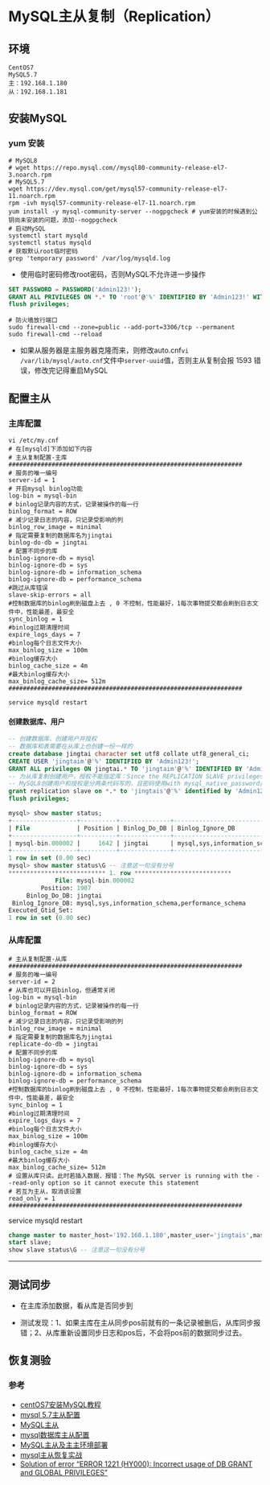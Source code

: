 # MySQL主从复制（Replication）
## 环境
```
CentOS7
MySQL5.7
主：192.168.1.180
从：192.168.1.181
```

## 安装MySQL
### yum 安装
``` shell
# MySQL8
# wget https://repo.mysql.com//mysql80-community-release-el7-3.noarch.rpm
# MySQL5.7
wget https://dev.mysql.com/get/mysql57-community-release-el7-11.noarch.rpm
rpm -ivh mysql57-community-release-el7-11.noarch.rpm
yum install -y mysql-community-server --nogpgcheck # yum安装的时候遇到公钥尚未安装的问题，添加--nogpgcheck
# 启动MySQL
systemctl start mysqld
systemctl status mysqld
# 获取默认root临时密码
grep 'temporary password' /var/log/mysqld.log
```

* 使用临时密码修改root密码，否则MySQL不允许进一步操作

``` sql
SET PASSWORD = PASSWORD('Admin123!');
GRANT ALL PRIVILEGES ON *.* TO 'root'@'%' IDENTIFIED BY 'Admin123!' WITH GRANT OPTION;
flush privileges;
```

``` shell
# 防火墙放行端口
sudo firewall-cmd --zone=public --add-port=3306/tcp --permanent
sudo firewall-cmd --reload
```
* 如果从服务器是主服务器克隆而来，则修改auto.cnf```vi /var/lib/mysql/auto.cnf```文件中```server-uuid```值，否则主从复制会报 1593 错误，修改完记得重启MySQL

## 配置主从
### 主库配置
``` shell
vi /etc/my.cnf
# 在[mysqld]下添加如下内容
# 主从复制配置-主库
#################################################################
# 服务的唯一编号
server-id = 1
# 开启mysql binlog功能
log-bin = mysql-bin
# binlog记录内容的方式，记录被操作的每一行
binlog_format = ROW
# 减少记录日志的内容，只记录受影响的列
binlog_row_image = minimal
# 指定需要复制的数据库名为jingtai
binlog-do-db = jingtai
# 配置不同步的库
binlog-ignore-db = mysql
binlog-ignore-db = sys
binlog-ignore-db = information_schema
binlog-ignore-db = performance_schema
#跳过从库错误
slave-skip-errors = all
#控制数据库的binlog刷到磁盘上去 , 0 不控制，性能最好，1每次事物提交都会刷到日志文件中，性能最差，最安全
sync_binlog = 1
#binlog过期清理时间
expire_logs_days = 7
#binlog每个日志文件大小
max_binlog_size = 100m
#binlog缓存大小
binlog_cache_size = 4m
#最大binlog缓存大小
max_binlog_cache_size= 512m
#################################################################

service mysqld restart

```

#### 创建数据库、用户

``` sql
-- 创建数据库、创建用户并授权
-- 数据库和表需要在从库上也创建一份一样的
create database jingtai character set utf8 collate utf8_general_ci;
CREATE USER 'jingtaim'@'%' IDENTIFIED BY 'Admin123!';
GRANT ALL privileges ON jingtai.* TO 'jingtaim'@'%' IDENTIFIED BY 'Admin123!';
-- 为从库复制创建用户，授权不能指定库：Since the REPLICATION SLAVE privileges are global and can not be assigned to a particular database, they must be specified globally in the query。
-- MySQL8创建用户和授权是分两条代码写的，且密码使用with mysql_native_password指定。否则，前者有语法错误，后者在slave启动时报authentication required xxxxxxxxxxxxxxxxx错误
grant replication slave on *.* to 'jingtais'@'%' identified by 'Admin123!';
flush privileges;

mysql> show master status;
+------------------+----------+--------------+-------------------------------------------------+-------------------+
| File             | Position | Binlog_Do_DB | Binlog_Ignore_DB                                | Executed_Gtid_Set |
+------------------+----------+--------------+-------------------------------------------------+-------------------+
| mysql-bin.000002 |     1642 | jingtai      | mysql,sys,information_schema,performance_schema |                   |
+------------------+----------+--------------+-------------------------------------------------+-------------------+
1 row in set (0.00 sec)
mysql> show master status\G -- 注意这一句没有分号
*************************** 1. row ***************************
             File: mysql-bin.000002
         Position: 1907
     Binlog_Do_DB: jingtai
 Binlog_Ignore_DB: mysql,sys,information_schema,performance_schema
Executed_Gtid_Set:
1 row in set (0.00 sec)


```

### 从库配置

``` shell
# 主从复制配置-从库
#################################################################
# 服务的唯一编号
server-id = 2
# 从库也可以开启binlog，但通常关闭
log-bin = mysql-bin
# binlog记录内容的方式，记录被操作的每一行
binlog_format = ROW
# 减少记录日志的内容，只记录受影响的列
binlog_row_image = minimal
# 指定需要复制的数据库名为jingtai
replicate-do-db = jingtai
# 配置不同步的库
binlog-ignore-db = mysql
binlog-ignore-db = sys
binlog-ignore-db = information_schema
binlog-ignore-db = performance_schema
#控制数据库的binlog刷到磁盘上去 , 0 不控制，性能最好，1每次事物提交都会刷到日志文件中，性能最差，最安全
sync_binlog = 1
#binlog过期清理时间
expire_logs_days = 7
#binlog每个日志文件大小
max_binlog_size = 100m
#binlog缓存大小
binlog_cache_size = 4m
#最大binlog缓存大小
max_binlog_cache_size= 512m
# 设置从库只读。此时若插入数据，报错：The MySQL server is running with the --read-only option so it cannot execute this statement
# 若互为主从，取消该设置
read_only = 1
#################################################################
```

service mysqld restart

``` sql
change master to master_host='192.168.1.180',master_user='jingtais',master_password='Admin123!',master_log_file='mysql-bin.000002',master_log_pos=3247;
start slave;
show slave status\G -- 注意这一句没有分号
```

---



## 测试同步

* 在主库添加数据，看从库是否同步到

* 测试发现：1、如果主库在主从同步pos前就有的一条记录被删后，从库同步报错；2、从库重新设置同步日志和pos后，不会将pos前的数据同步过去。

## 恢复测验



### 参考
* [centOS7安装MySQL教程 ](https://www.cnblogs.com/werr370/p/14633785.html)
* [mysql 5.7主从配置](https://www.cnblogs.com/miaocbin/p/13889783.html)
* [MySQL主从](https://www.cnblogs.com/Dominic-Ji/articles/15429590.html)
* [mysql数据库主从配置](https://www.cnblogs.com/atcloud/p/10773855.html)
* [MySQL主从及主主环境部署 ](https://www.cnblogs.com/brianzhu/p/10154446.html)
* [mysql主从恢复实战](https://www.cnblogs.com/wangke2017/p/15038367.html)
* [Solution of error “ERROR 1221 (HY000): Incorrect usage of DB GRANT and GLOBAL PRIVILEGES”](https://ixnfo.com/en/solution-of-error-error-1221-hy000-incorrect-usage-of-db-grant-and-global-privileges.html)
